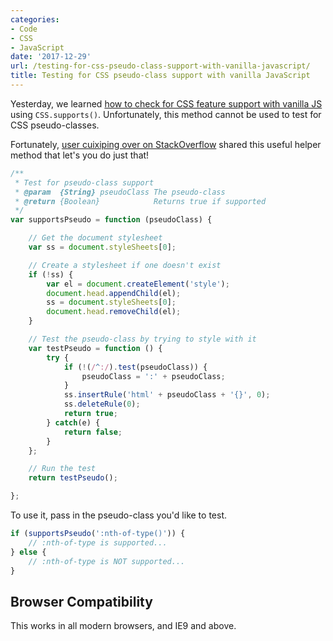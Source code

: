 ```yaml
---
categories:
- Code
- CSS
- JavaScript
date: '2017-12-29'
url: /testing-for-css-pseudo-class-support-with-vanilla-javascript/
title: Testing for CSS pseudo-class support with vanilla JavaScript
---
```


Yesterday, we learned [how to check for CSS feature support with vanilla JS](/testing-for-css-support-with-vanilla-javascript/) using `CSS.supports()`. Unfortunately, this method cannot be used to test for CSS pseudo-classes.

Fortunately, [user cuixiping over on StackOverflow](https://stackoverflow.com/a/41098605/1293256) shared this useful helper method that let's you do just that!

```js
/**
 * Test for pseudo-class support
 * @param  {String} pseudoClass The pseudo-class
 * @return {Boolean}            Returns true if supported
 */
var supportsPseudo = function (pseudoClass) {

	// Get the document stylesheet
	var ss = document.styleSheets[0];

	// Create a stylesheet if one doesn't exist
	if (!ss) {
		var el = document.createElement('style');
		document.head.appendChild(el);
		ss = document.styleSheets[0];
		document.head.removeChild(el);
	}

	// Test the pseudo-class by trying to style with it
	var testPseudo = function () {
		try {
			if (!(/^:/).test(pseudoClass)) {
				pseudoClass = ':' + pseudoClass;
			}
			ss.insertRule('html' + pseudoClass + '{}', 0);
			ss.deleteRule(0);
			return true;
		} catch(e) {
			return false;
		}
	};

	// Run the test
	return testPseudo();

};
```

To use it, pass in the pseudo-class you'd like to test.

```js
if (supportsPseudo(':nth-of-type()')) {
	// :nth-of-type is supported...
} else {
	// :nth-of-type is NOT supported...
}
```

## Browser Compatibility

This works in all modern browsers, and IE9 and above.